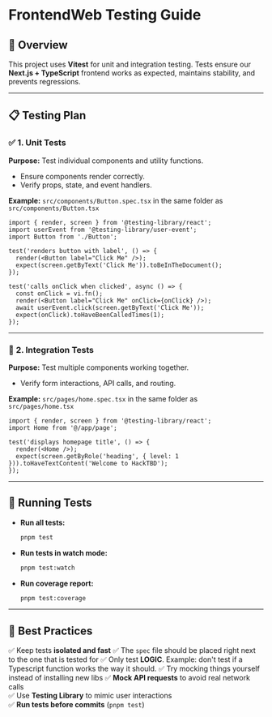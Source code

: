 # FrontendWeb Testing Guide  

## 📌 **Overview**  
This project uses **Vitest** for unit and integration testing. Tests ensure our **Next.js + TypeScript** frontend works as expected, maintains stability, and prevents regressions.

---

## 📋 **Testing Plan**  

### ✅ **1. Unit Tests**  
**Purpose:** Test individual components and utility functions.  
- Ensure components render correctly.  
- Verify props, state, and event handlers.  

**Example:** `src/components/Button.spec.tsx` in the same folder as `src/components/Button.tsx`
```tsx
import { render, screen } from '@testing-library/react';
import userEvent from '@testing-library/user-event';
import Button from './Button';

test('renders button with label', () => {
  render(<Button label="Click Me" />);
  expect(screen.getByText('Click Me')).toBeInTheDocument();
});

test('calls onClick when clicked', async () => {
  const onClick = vi.fn();
  render(<Button label="Click Me" onClick={onClick} />);
  await userEvent.click(screen.getByText('Click Me'));
  expect(onClick).toHaveBeenCalledTimes(1);
});
```

---

### 🔄 **2. Integration Tests**  
**Purpose:** Test multiple components working together.  
- Verify form interactions, API calls, and routing.  

**Example:** `src/pages/home.spec.tsx` in the same folder as `src/pages/home.tsx`
```tsx
import { render, screen } from '@testing-library/react';
import Home from '@/app/page';

test('displays homepage title', () => {
  render(<Home />);
  expect(screen.getByRole('heading', { level: 1 })).toHaveTextContent('Welcome to HackTBD');
});
```

---

## 🚀 **Running Tests**  

- **Run all tests:**  
  ```sh
  pnpm test
  ```
- **Run tests in watch mode:**  
  ```sh
  pnpm test:watch
  ```
- **Run coverage report:**  
  ```sh
  pnpm test:coverage
  ```

---

## 📌 **Best Practices**  
✅ Keep tests **isolated and fast**
✅ The `spec` file should be placed right next to the one that is tested for
✅ Only test **LOGIC**. Example: don't test if a Typescript function works the way it should.
✅ Try mocking things yourself instead of installing new libs
✅ **Mock API requests** to avoid real network calls  
✅ Use **Testing Library** to mimic user interactions  
✅ **Run tests before commits** (`pnpm test`)  
